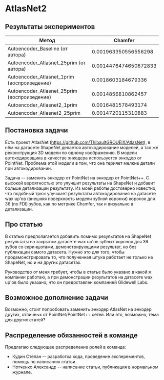 # AtlasNet2

## Результаты экспериментов

| Метод | Chamfer |
| ----- | ------- |
| Autoencoder_Baseline (от автора) | 0.001963350556556298 |
| Autoencoder_Atlasnet_25prim (от автора) | 0.0014476474650672833 |
| Autoencoder_Atlasnet_1prim (воспроизедение) | 0.0018603184679336 |
| Autoencoder_Atlasnet_25prim (воспроизедение) | 0.0014856810862457 |
| Autoencoder_Atlasnet2_1prim | 0.0016481578493174 |
| Autoencoder_Atlasnet2_25prim | 0.0014720115310883 |

## Постановка задачи

Есть проект AtlasNet (https://github.com/ThibaultGROUEIX/AtlasNet), в нём на датасете ShapeNet делается автокодирование
моделей, а так же реконструкция 3D модели по одному изображению. В модели автокодировщика в качестве энкодера 
используется энкодер от PointNet. Проблема этой модели в том, что она терияет мелкие детали при автокодировании.

Задача -- заменить энкодер от PointNet на энкодер от PointNet++. С высокой вероятностью это улучшит результаты на 
ShapeNet и добавит больше детализации результату. Из моей работы достоверно известно, что подобный трюк улучшает 
результаты автокодирования на датасете wax up'ов (внешняя поверхность модели зубной коронки) коронок для 36 (по FDI) 
зубов, как по метрике Chamfer, так и визуально в детализации.


## Про статью

В статью предполагается добавить помимо результатов на ShapeNet результаты на закрытом датасете wax up'ов зубных коронок
для 36 зубов со скриншотами, демонстрирующими результат, но без публикации самого датасета. Нужно это для того, чтобы 
продемонстрировать то, что полученная штука работает не только на ShapeNet, но и на других датасетах.

Руководство от меня требует, чтобы в статье было указано в какой я компании работаю, а при демонстрации результатов на 
датасете wax up'ов было указано, что он предоставлен компанией Glidewell Labs.


## Возможное дополнение задачи

Возможно, стоит попробовать заменить энкодер AtlasNet на энкодер других, отличных от PointNet/PointNet++ сетей. Или это,
возможно, тема для других статей?


## Распределение обязанностей в команде

Предлагаю следующее распределение ролей в команде:

* Кудин Степан -- разработка кода, проведение эксперементов, помощь по написанию статьи.
* Нотченко Александр -- написание статьи, публикация в нормальном журнале.
